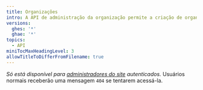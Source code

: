 ```yaml
---
title: Organizações
intro: A API de administração da organização permite a criação de organizações na sua empresa.
versions:
  ghes: '*'
  ghae: '*'
topics:
  - API
miniTocMaxHeadingLevel: 3
allowTitleToDifferFromFilename: true
---
```


*Só está disponível para [administradores do site](/rest/overview/resources-in-the-rest-api#authentication) autenticados.* Usuários normais receberão uma mensagem `404` se tentarem acessá-la.
